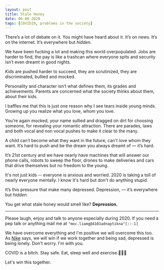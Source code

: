 ```yaml
---
layout: post
title: Stale Honey
date: 06-08-2020
tags: [COVID19, problems in the society]
---
```


There’s a lot of debate on it. You might have heard about it. It’s on news. It’s on the internet. It’s everywhere but *hidden.*

We have been fucking a lot and making this world overpopulated. Jobs are harder to find, the pay is like a trashcan where everyone spits and security isn’t even dreamt in good nights.

Kids are pushed harder to succeed, they are scrutinized, they are discriminated, bullied and mocked.

Personality and character isn’t what defines them, its grades and achievements. Parents are concerned what the society thinks about them, about their kids.

I baffles me that this is just one reason why I see tears inside young minds. Growing up you realize what you love, *whom* you love.

You’re again mocked, your name sullied and dragged on dirt for choosing someone, for revealing your romantic attraction. There are parades, laws and both vocal and non vocal pushes to make it clear to the many.

A child can’t become what they want in the future, can't love whom they want. It’s hard to push and be the dream you always dreamt of — it’s hard.

It’s 21st century and we have nearly have machines that will answer our phone calls, robots to sweep the floor, drones to make deliveries and cars that drive themselves but no freedom to the young.

It's not just kids -- everyone is anxious and worried. 2020 is taking a toll of nearly everyone mentally. I know it's hard but don't do anything stupid. 

It’s this pressure that make many depressed. Depression, — it’s everywhere but *hidden.*

You get what stale honey would smell like?
**Depression.**

---

Please laugh, enjoy and talk to anyone especially during 2020. If you need a pep talk or anything mail me at `"moc.liamg@4101adnaptikna"[::-1]`

We have overcome everything and I'm positive we will overcome this too. As [Nike](https://www.youtube.com/watch?v=WA4dDs0T7sM) says, we will win if we work together and being sad, depressed is being lonely. Don't worry. I'm with you. 

COVID is a bitch. Stay safe. Eat, sleep well and exercise.🧴👋🏽  

Let's win this together.
